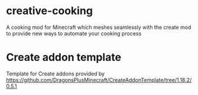 # creative-cooking
A cooking mod for Minecraft which meshes seamlessly with the create mod to provide new ways to automate your cooking process

# Create addon template
Template for Create addons provided by https://github.com/DragonsPlusMinecraft/CreateAddonTemplate/tree/1.18.2/0.5.1
